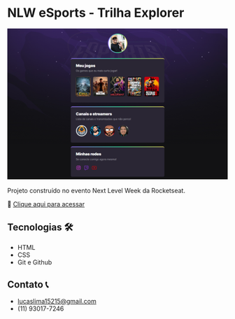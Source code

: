 # NLW eSports - Trilha Explorer 

![preview](./.github/preview.png)

Projeto construído no evento Next Level Week da Rocketseat.

🔗 [Clique aqui para acessar](https://lucaslimazz.github.io/nlw-esports-explorer)

## Tecnologias 🛠️

- HTML
- CSS
- Git e Github

## Contato 📞

- lucaslima15215@gmail.com
- (11) 93017-7246